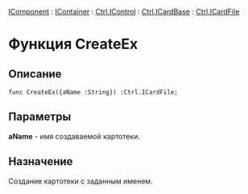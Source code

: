 ﻿---
Link: .Ctrl.ICardFile.@CreateEx
---

[IComponent](topic:Com.Custom.ComClasses.IComponent.Default) :
[IContainer](topic:Com.Custom.ComClasses.IContainer.Default) :
[Ctrl.IControl](topic:Com.Custom.ComClasses.Ctrl.IControl.Default) :
[Ctrl.ICardBase](topic:Com.Custom.ComClasses.Ctrl.ICardBase.Default) :
[Ctrl.ICardFile](Default)

# Функция CreateEx

## Описание

    func CreateEx({aName :String}) :Ctrl.ICardFile;

## Параметры

**aName** - имя создаваемой картотеки.

## Назначение

Создание картотеки с заданным именем.